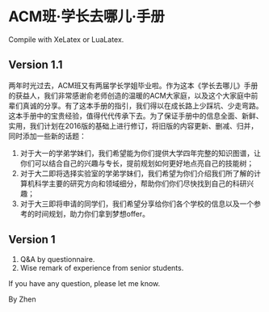 # ACM班·学长去哪儿·手册


Compile with XeLatex or LuaLatex.

## Version 1.1
两年时光过去，ACM班又有两届学长学姐毕业啦。作为这本《学长去哪儿》手册的获益人，我们非常感谢俞老师创造的温暖的ACM大家庭，以及这个大家庭中前辈们真诚的分享。有了这本手册的指引，我们得以在成长路上少踩坑、少走弯路。这本手册中的宝贵经验，值得代代传承下去。为了保证手册中的信息全面、新鲜、实用，我们计划在2016版的基础上进行修订，将旧版的内容更新、删减、归并，同时添加一些新的话题：
1. 对于大一的学弟学妹们，我们希望能为你们提供大学四年完整的知识图谱，让你们可以结合自己的兴趣与专长，提前规划如何更好地点亮自己的技能树；
2. 对于大二即将选择实验室的学弟学妹们，我们希望为你们介绍我们所了解的计算机科学主要的研究方向和领域细分，帮助你们你们尽快找到自己的科研兴趣； 
3. 对于大三即将申请的同学们，我们希望分享给你们各个学校的信息以及一个参考的时间规划，助力你们拿到梦想offer。

## Version 1

1. Q&A by questionnaire.
2. Wise remark of experience from senior students.

If you have any question, please let me know.

By Zhen
